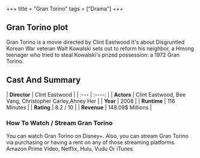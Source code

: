 +++
title = "Gran Torino"
tags = ["Drama"]
+++
## Gran Torino plot
Gran Torino is a movie directed by Clint Eastwood It's about Disgruntled Korean War veteran Walt Kowalski sets out to reform his neighbor, a Hmong teenager who tried to steal Kowalski's prized possession: a 1972 Gran Torino.
## Cast And Summary
| **Director**      | Clint Eastwood |
    | :---        |    :----:   |
    |  **Actors** | Clint Eastwood, Bee Vang, Christopher Carley,Ahney Her |
    | **Year**   | 2008    |
    |  **Runtime** | 116 Minutes |
    |  **Rating** | 8.2 / 10 | 
    |  **Revenue** | 148.09$ Millions |
### How To Watch / Stream Gran Torino
You can watch Gran Torino on Disney+.
Also, you can stream Gran Torino via purchasing or having a rent on any of those streaming platforms.
Amazon Prime Video, Netflix, Hulu, Vudu Or iTunes